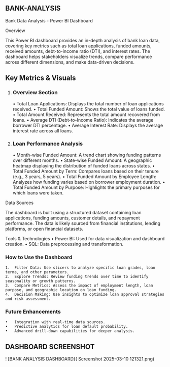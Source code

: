 ## BANK-ANALYSIS
Bank Data Analysis - Power BI Dashboard

Overview

This Power BI dashboard provides an in-depth analysis of bank loan data, covering key metrics such as total loan applications, funded amounts, received amounts, debt-to-income ratio (DTI), and interest rates. The dashboard helps stakeholders visualize trends, compare performance across different dimensions, and make data-driven decisions.

## Key Metrics & Visuals

1. ### Overview Section
	•	Total Loan Applications: Displays the total number of loan applications received.
	•	Total Funded Amount: Shows the total value of loans funded.
	•	Total Amount Received: Represents the total amount recovered from loans.
	•	Average DTI (Debt-to-Income Ratio): Indicates the average borrower DTI percentage.
	•	Average Interest Rate: Displays the average interest rate across all loans.

2. ### Loan Performance Analysis
	•	Month-wise Funded Amount: A trend chart showing funding patterns over different months.
	•	State-wise Funded Amount: A geographic heatmap displaying the distribution of funded loans across states.
	•	Total Funded Amount by Term: Compares loans based on their tenure (e.g., 3 years, 5 years).
	•	Total Funded Amount by Employee Length: Analyzes how funding varies based on borrower employment duration.
	•	Total Funded Amount by Purpose: Highlights the primary purposes for which loans were taken.

Data Sources

The dashboard is built using a structured dataset containing loan applications, funding amounts, customer details, and repayment performance. The data is likely sourced from financial institutions, lending platforms, or open financial datasets.

Tools & Technologies
	•	Power BI: Used for data visualization and dashboard creation.
	•	SQL: Data preprocessing and transformation.

### How to Use the Dashboard
	1.	Filter Data: Use slicers to analyze specific loan grades, loan terms, and other parameters.
	2.	Explore Trends: Review funding trends over time to identify seasonality or growth patterns.
	3.	Compare Metrics: Assess the impact of employment length, loan purpose, and geographic location on loan funding.
	4.	Decision Making: Use insights to optimize loan approval strategies and risk assessment.

### Future Enhancements
	•	Integration with real-time data sources.
	•	Predictive analytics for loan default probability.
	•	Advanced drill-down capabilities for deeper analysis.
 ## DASHBOARD SCREENSHOT
! [BANK ANALYSIS DASHBOARD}( Screenshot 2025-03-10 121321.png)


